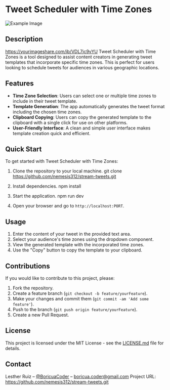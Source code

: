 # Tweet Scheduler with Time Zones

![Example Image](https://yourimageshare.com/ib/VDL7jc9vYU.webp)

## Description

https://yourimageshare.com/ib/VDL7jc9vYU
Tweet Scheduler with Time Zones is a tool designed to assist content creators in generating tweet templates that incorporate specific time zones. This is perfect for users looking to schedule tweets for audiences in various geographic locations.

## Features

- **Time Zone Selection**: Users can select one or multiple time zones to include in their tweet template.
- **Template Generation**: The app automatically generates the tweet format including the chosen time zones.
- **Clipboard Copying**: Users can copy the generated template to the clipboard with a single click for use on other platforms.
- **User-Friendly Interface**: A clean and simple user interface makes template creation quick and efficient.

## Quick Start

To get started with Tweet Scheduler with Time Zones:

1. Clone the repository to your local machine.
   git clone https://github.com/nemesis312/stream-tweets.git

2. Install dependencies.
   npm install

3. Start the application.
   npm run dev

4. Open your browser and go to `http://localhost:PORT`.

## Usage

1. Enter the content of your tweet in the provided text area.
2. Select your audience's time zones using the dropdown component.
3. View the generated template with the incorporated time zones.
4. Use the "Copy" button to copy the template to your clipboard.

## Contributions

If you would like to contribute to this project, please:

1. Fork the repository.
2. Create a feature branch (`git checkout -b feature/yourFeature`).
3. Make your changes and commit them (`git commit -am 'Add some feature'`).
4. Push to the branch (`git push origin feature/yourFeature`).
5. Create a new Pull Request.

## License

This project is licensed under the MIT License - see the [LICENSE.md](LICENSE) file for details.

## Contact

Lesther Ruiz – [@BoricuaCoder](https://twitter.com/BoricuaCoder) – boricua.coder@gmail.com
Project URL: https://github.com/nemesis312/stream-tweets.git
